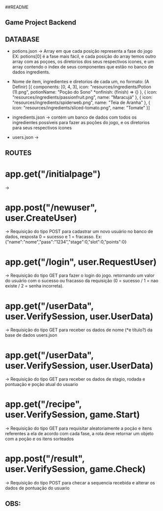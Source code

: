##README

## Game Project Backend

## DATABASE

* potions.json -> Array em que cada posição representa a fase do jogo EX: potions[0] é a fase mais fácil, e cada posição do array temos outro array com as poçoes, os diretorios dos seus respectivos ícones, e um array contendo o index de seus componentes que estão no banco de dados ingredients.
- Nome de item, ingredientes e diretorios de cada um, no formato: (A Definir)
[{
  components: [0, 4, 3],
  icon: "resources/ingredients/Potion (1).png",
  potionName: "Poção do Sono"
  *onfinish: (finish) => {}
},
{
  icon: "resources/ingredients/passionfruit.png",
  name: "Maracujá"
}, {
  icon: "resources/ingredients/spiderweb.png",
  name: "Teia de Aranha"
}, {
  icon: "resources/ingredients/sliced-tomato.png",
  name: "Tomate"
}]

* ingredients.json -> contém um banco de dados com todos os ingredientes possíveis para fazer as poções do jogo, e os diretorios para seus respectivos ícones

* users.json -> 

## ROUTES

# app.get("/initialpage") 
-> 

# app.post("/newuser", user.CreateUser)
-> Requisição do tipo POST para cadastrar um novo usuário no banco de dados, resposta 0 = sucesso e 1 = fracasso.
Ex: {"name":"nome","pass":"1234","stage":0,"slot":0,"points":0}

# app.get("/login", user.RequestUser) 
-> Requisição do tipo GET para fazer o login do jogo. retornando um valor do usuário com o sucesso ou fracasso da requisição (0 = sucesso / 1 = nao existe / 2 = senha incorreta).

# app.get("/userData", user.VerifySession, user.UserData) 
-> Requisição do tipo GET para receber os dados de nome (*e título?) da base de dados users.json

# app.get("/userData", user.VerifySession, user.UserData) 
-> Requisição do tipo GET para receber os dados de stagio, rodada e pontuação e poção atual do usuario

# app.get("/recipe", user.VerifySession, game.Start) 
-> Requisição do tipo GET para requisitar aleatoriamente a poção e itens referentes a ela de acordo com cada fase, a rota deve retornar um objeto com a poção e os itens sorteados

# app.post("/result", user.VerifySession, game.Check) 
-> Requisição do tipo POST para checar a sequencia recebida e alterar os dados de pontuação do usuario



## OBS:






